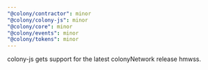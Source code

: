 ```yaml
---
"@colony/contractor": minor
"@colony/colony-js": minor
"@colony/core": minor
"@colony/events": minor
"@colony/tokens": minor
---
```


colony-js gets support for the latest colonyNetwork release hmwss.
